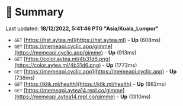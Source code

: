 # 📖 Summary
Last updated: **18/12/2022, 5:41:46 PTG "Asia/Kuala_Lumpur"**

- `GET` [https://hst.aytea.ml](https://hst.aytea.ml) - **Up** (608ms)
- `GET` [https://memeapi.cyclic.app/gimme](https://memeapi.cyclic.app/gimme) - **Up** (913ms)
- `GET` [https://color.aytea.ml/4b31d6.png](https://color.aytea.ml/4b31d6.png) - **Up** (1773ms)
- `GET` [https://memeapi.cyclic.app](https://memeapi.cyclic.app) - **Up** (738ms)
- `GET` [https://klik.ml/health](https://klik.ml/health) - **Up** (982ms)
- `GET` [https://memeapi.aytea14.repl.co/gimme](https://memeapi.aytea14.repl.co/gimme) - **Up** (1310ms)

